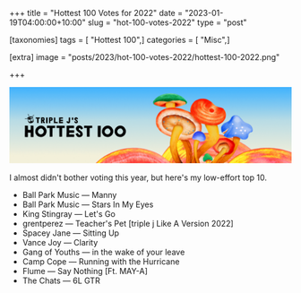 +++
title = "Hottest 100 Votes for 2022"
date = "2023-01-19T04:00:00+10:00"
slug = "hot-100-votes-2022"
type = "post"

[taxonomies]
tags = [ "Hottest 100",]
categories = [ "Misc",]

[extra]
image = "posts/2023/hot-100-votes-2022/hottest-100-2022.png"

+++

![hot100](hottest-100-2022.png)

I almost didn't bother voting this year, but here's my low-effort top 10. 

* Ball Park Music — Manny
* Ball Park Music — Stars In My Eyes
* King Stingray — Let's Go
* grentperez — Teacher's Pet [triple j Like A Version 2022]
* Spacey Jane — Sitting Up
* Vance Joy — Clarity
* Gang of Youths — in the wake of your leave
* Camp Cope — Running with the Hurricane
* Flume — Say Nothing [Ft. MAY-A]
* The Chats — 6L GTR